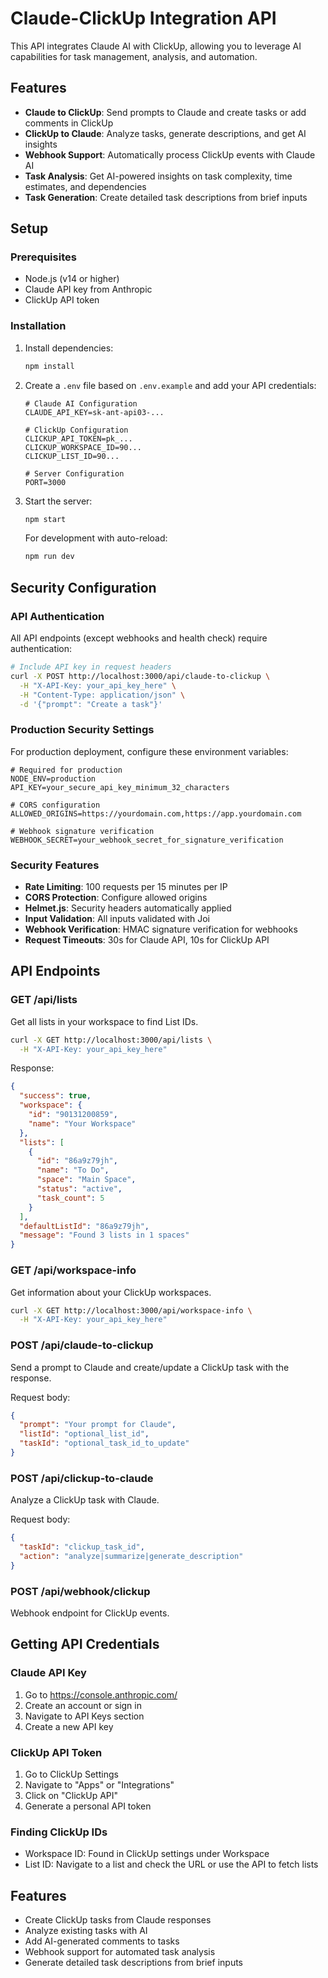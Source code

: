 # Claude-ClickUp Integration API

This API integrates Claude AI with ClickUp, allowing you to leverage AI capabilities for task management, analysis, and automation.

## Features

- **Claude to ClickUp**: Send prompts to Claude and create tasks or add comments in ClickUp
- **ClickUp to Claude**: Analyze tasks, generate descriptions, and get AI insights
- **Webhook Support**: Automatically process ClickUp events with Claude AI
- **Task Analysis**: Get AI-powered insights on task complexity, time estimates, and dependencies
- **Task Generation**: Create detailed task descriptions from brief inputs

## Setup

### Prerequisites

- Node.js (v14 or higher)
- Claude API key from Anthropic
- ClickUp API token

### Installation

1. Install dependencies:
   ```bash
   npm install
   ```

2. Create a `.env` file based on `.env.example` and add your API credentials:
   ```env
   # Claude AI Configuration
   CLAUDE_API_KEY=sk-ant-api03-...
   
   # ClickUp Configuration
   CLICKUP_API_TOKEN=pk_...
   CLICKUP_WORKSPACE_ID=90...
   CLICKUP_LIST_ID=90...
   
   # Server Configuration
   PORT=3000
   ```

3. Start the server:
   ```bash
   npm start
   ```

   For development with auto-reload:
   ```bash
   npm run dev
   ```

## Security Configuration

### API Authentication

All API endpoints (except webhooks and health check) require authentication:

```bash
# Include API key in request headers
curl -X POST http://localhost:3000/api/claude-to-clickup \
  -H "X-API-Key: your_api_key_here" \
  -H "Content-Type: application/json" \
  -d '{"prompt": "Create a task"}'
```

### Production Security Settings

For production deployment, configure these environment variables:

```env
# Required for production
NODE_ENV=production
API_KEY=your_secure_api_key_minimum_32_characters

# CORS configuration
ALLOWED_ORIGINS=https://yourdomain.com,https://app.yourdomain.com

# Webhook signature verification
WEBHOOK_SECRET=your_webhook_secret_for_signature_verification
```

### Security Features

- **Rate Limiting**: 100 requests per 15 minutes per IP
- **CORS Protection**: Configure allowed origins
- **Helmet.js**: Security headers automatically applied
- **Input Validation**: All inputs validated with Joi
- **Webhook Verification**: HMAC signature verification for webhooks
- **Request Timeouts**: 30s for Claude API, 10s for ClickUp API

## API Endpoints

### GET /api/lists
Get all lists in your workspace to find List IDs.

```bash
curl -X GET http://localhost:3000/api/lists \
  -H "X-API-Key: your_api_key_here"
```

Response:
```json
{
  "success": true,
  "workspace": {
    "id": "90131200859",
    "name": "Your Workspace"
  },
  "lists": [
    {
      "id": "86a9z79jh",
      "name": "To Do",
      "space": "Main Space",
      "status": "active",
      "task_count": 5
    }
  ],
  "defaultListId": "86a9z79jh",
  "message": "Found 3 lists in 1 spaces"
}
```

### GET /api/workspace-info
Get information about your ClickUp workspaces.

```bash
curl -X GET http://localhost:3000/api/workspace-info \
  -H "X-API-Key: your_api_key_here"
```

### POST /api/claude-to-clickup
Send a prompt to Claude and create/update a ClickUp task with the response.

Request body:
```json
{
  "prompt": "Your prompt for Claude",
  "listId": "optional_list_id",
  "taskId": "optional_task_id_to_update"
}
```

### POST /api/clickup-to-claude
Analyze a ClickUp task with Claude.

Request body:
```json
{
  "taskId": "clickup_task_id",
  "action": "analyze|summarize|generate_description"
}
```

### POST /api/webhook/clickup
Webhook endpoint for ClickUp events.

## Getting API Credentials

### Claude API Key
1. Go to https://console.anthropic.com/
2. Create an account or sign in
3. Navigate to API Keys section
4. Create a new API key

### ClickUp API Token
1. Go to ClickUp Settings
2. Navigate to "Apps" or "Integrations"
3. Click on "ClickUp API"
4. Generate a personal API token

### Finding ClickUp IDs
- Workspace ID: Found in ClickUp settings under Workspace
- List ID: Navigate to a list and check the URL or use the API to fetch lists

## Features

- Create ClickUp tasks from Claude responses
- Analyze existing tasks with AI
- Add AI-generated comments to tasks
- Webhook support for automated task analysis
- Generate detailed task descriptions from brief inputs